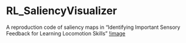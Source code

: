 # RL_SaliencyVisualizer
A reproduction code of saliency maps in “Identifying Important Sensory Feedback for Learning Locomotion Skills”
[!image](https://github.com/WeixianLin-cc/RL_SaliencyVisualizer/blob/main/Figure_1.png)
